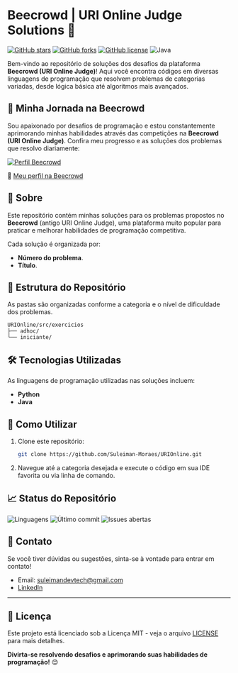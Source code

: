 # Beecrowd | URI Online Judge Solutions 🚀

[![GitHub stars](https://img.shields.io/github/stars/Suleiman-Moraes/URIOnline?style=social)](https://github.com/Suleiman-Moraes/URIOnline/stargazers)
[![GitHub forks](https://img.shields.io/github/forks/Suleiman-Moraes/URIOnline?style=social)](https://github.com/Suleiman-Moraes/URIOnline/network/members)
[![GitHub license](https://img.shields.io/github/license/Suleiman-Moraes/URIOnline)](https://github.com/Suleiman-Moraes/URIOnline/blob/master/LICENSE)
![Java](https://img.shields.io/badge/Java-8-orange)

Bem-vindo ao repositório de soluções dos desafios da plataforma **Beecrowd (URI Online Judge)**! Aqui você encontra códigos em diversas linguagens de programação que resolvem problemas de categorias variadas, desde lógica básica até algoritmos mais avançados.

## 🚀 Minha Jornada na Beecrowd

Sou apaixonado por desafios de programação e estou constantemente aprimorando minhas habilidades através das competições na **Beecrowd (URI Online Judge)**. Confira meu progresso e as soluções dos problemas que resolvo diariamente:

[![Perfil Beecrowd](https://img.shields.io/badge/Beecrowd-Perfil%20Pessoal-blue?style=for-the-badge)](https://www.beecrowd.com.br/judge/pt/profile/220579)

🔗 [Meu perfil na Beecrowd](https://www.beecrowd.com.br/judge/pt/profile/220579)

## 📖 Sobre
Este repositório contém minhas soluções para os problemas propostos no **Beecrowd** (antigo URI Online Judge), uma plataforma muito popular para praticar e melhorar habilidades de programação competitiva.

Cada solução é organizada por:
- **Número do problema**.
- **Título**.

## 📂 Estrutura do Repositório
As pastas são organizadas conforme a categoria e o nível de dificuldade dos problemas.

```
URIOnline/src/exercicios
├── adhoc/
└── iniciante/
```

## 🛠 Tecnologias Utilizadas
As linguagens de programação utilizadas nas soluções incluem:
- **Python**
- **Java**

## 🚀 Como Utilizar
1. Clone este repositório:
    ```bash
    git clone https://github.com/Suleiman-Moraes/URIOnline.git
    ```
2. Navegue até a categoria desejada e execute o código em sua IDE favorita ou via linha de comando.

## 📈 Status do Repositório
![Linguagens](https://img.shields.io/github/languages/top/Suleiman-Moraes/URIOnline)
![Último commit](https://img.shields.io/github/last-commit/Suleiman-Moraes/URIOnline)
![Issues abertas](https://img.shields.io/github/issues/Suleiman-Moraes/URIOnline)

## 📧 Contato
Se você tiver dúvidas ou sugestões, sinta-se à vontade para entrar em contato!

- Email: [suleimandevtech@gmail.com](mailto:suleimandevtech@gmail.com)
- [LinkedIn](https://www.linkedin.com/in/suleiman-moraes)

---

## 📝 Licença

Este projeto está licenciado sob a Licença MIT - veja o arquivo [LICENSE](https://github.com/Suleiman-Moraes/URIOnline/blob/master/LICENSE) para mais detalhes.

**Divirta-se resolvendo desafios e aprimorando suas habilidades de programação!** 😊
